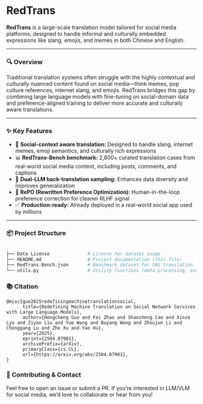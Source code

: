 # RedTrans

**RedTrans** is a large-scale translation model tailored for social media platforms, designed to handle informal and culturally embedded expressions like slang, emojis, and memes in both Chinese and English.

---

### 🔍 Overview

Traditional translation systems often struggle with the highly contextual and culturally nuanced content found on social media—think memes, pop culture references, internet slang, and emojis. RedTrans bridges this gap by combining large language models with fine-tuning on social-domain data and preference-aligned training to deliver more accurate and culturally aware translations.

---

### ✨ Key Features

- 🧠 **Social-context aware translation:** Designed to handle slang, internet memes, emoji semantics, and culturally rich expressions  
- 📊 **RedTrans-Bench benchmark:** 2,800+ curated translation cases from real-world social media content, including posts, comments, and captions  
- 🔁 **Dual-LLM back-translation sampling:** Enhances data diversity and improves generalization  
- 🎯 **RePO (Rewritten Preference Optimization):** Human-in-the-loop preference correction for cleaner RLHF signal  
- ✅ **Production-ready:** Already deployed in a real-world social app used by millions

---

### 📦 Project Structure

```bash
.
├── Data License              # License for dataset usage
├── README.md                 # Project documentation (this file)
├── RedTrans-Bench.json       # Benchmark dataset for SNS translation
└── utils.py                  # Utility functions (data processing, evaluation, etc.)
```


### 📚 Citation


```
@misc{guo2025redefiningmachinetranslationsocial,
      title={Redefining Machine Translation on Social Network Services with Large Language Models}, 
      author={Hongcheng Guo and Fei Zhao and Shaosheng Cao and Xinze Lyu and Ziyan Liu and Yue Wang and Boyang Wang and Zhoujun Li and Chonggang Lu and Zhe Xu and Yao Hu},
      year={2025},
      eprint={2504.07901},
      archivePrefix={arXiv},
      primaryClass={cs.CL},
      url={https://arxiv.org/abs/2504.07901}, 
}
```

### 🤝 Contributing & Contact

Feel free to open an issue or submit a PR. If you’re interested in LLM/VLM for social media, we’d love to collaborate or hear from you!
